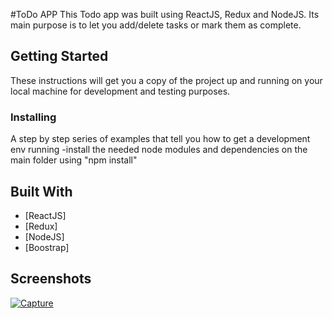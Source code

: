 #ToDo APP
This Todo app was built using ReactJS, Redux and NodeJS. Its main purpose is to let you add/delete tasks or mark them as complete.

## Getting Started

These instructions will get you a copy of the project up and running on your local machine for development and testing purposes.

### Installing

A step by step series of examples that tell you how to get a development env running
-install the needed node modules and dependencies on the main folder using "npm install"

## Built With

* [ReactJS]
* [Redux]
* [NodeJS]
* [Boostrap]

## Screenshots
<a href="https://ibb.co/rft6Scs"><img src="https://i.ibb.co/cXvFHCL/Capture.png" alt="Capture" border="0" /></a>

